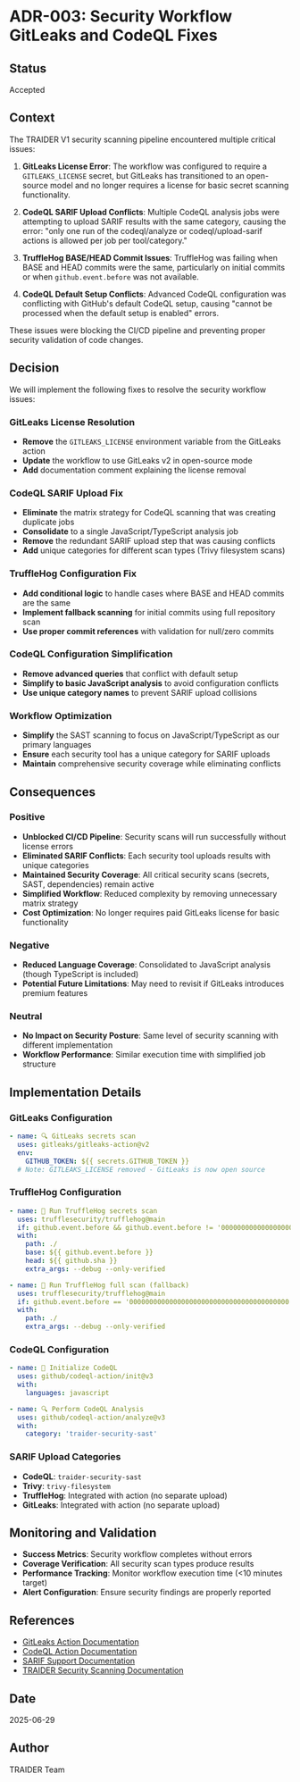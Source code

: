 # ADR-003: Security Workflow GitLeaks and CodeQL Fixes

## Status

Accepted

## Context

The TRAIDER V1 security scanning pipeline encountered multiple critical issues:

1. **GitLeaks License Error**: The workflow was configured to require a `GITLEAKS_LICENSE` secret, but GitLeaks has transitioned to an open-source model and no longer requires a license for basic secret scanning functionality.

2. **CodeQL SARIF Upload Conflicts**: Multiple CodeQL analysis jobs were attempting to upload SARIF results with the same category, causing the error: "only one run of the codeql/analyze or codeql/upload-sarif actions is allowed per job per tool/category."

3. **TruffleHog BASE/HEAD Commit Issues**: TruffleHog was failing when BASE and HEAD commits were the same, particularly on initial commits or when `github.event.before` was not available.

4. **CodeQL Default Setup Conflicts**: Advanced CodeQL configuration was conflicting with GitHub's default CodeQL setup, causing "cannot be processed when the default setup is enabled" errors.

These issues were blocking the CI/CD pipeline and preventing proper security validation of code changes.

## Decision

We will implement the following fixes to resolve the security workflow issues:

### GitLeaks License Resolution

- **Remove** the `GITLEAKS_LICENSE` environment variable from the GitLeaks action
- **Update** the workflow to use GitLeaks v2 in open-source mode
- **Add** documentation comment explaining the license removal

### CodeQL SARIF Upload Fix

- **Eliminate** the matrix strategy for CodeQL scanning that was creating duplicate jobs
- **Consolidate** to a single JavaScript/TypeScript analysis job
- **Remove** the redundant SARIF upload step that was causing conflicts
- **Add** unique categories for different scan types (Trivy filesystem scans)

### TruffleHog Configuration Fix
- **Add conditional logic** to handle cases where BASE and HEAD commits are the same
- **Implement fallback scanning** for initial commits using full repository scan
- **Use proper commit references** with validation for null/zero commits

### CodeQL Configuration Simplification
- **Remove advanced queries** that conflict with default setup
- **Simplify to basic JavaScript analysis** to avoid configuration conflicts
- **Use unique category names** to prevent SARIF upload collisions

### Workflow Optimization
- **Simplify** the SAST scanning to focus on JavaScript/TypeScript as our primary languages
- **Ensure** each security tool has a unique category for SARIF uploads
- **Maintain** comprehensive security coverage while eliminating conflicts

## Consequences

### Positive

- **Unblocked CI/CD Pipeline**: Security scans will run successfully without license errors
- **Eliminated SARIF Conflicts**: Each security tool uploads results with unique categories
- **Maintained Security Coverage**: All critical security scans (secrets, SAST, dependencies) remain active
- **Simplified Workflow**: Reduced complexity by removing unnecessary matrix strategy
- **Cost Optimization**: No longer requires paid GitLeaks license for basic functionality

### Negative

- **Reduced Language Coverage**: Consolidated to JavaScript analysis (though TypeScript is included)
- **Potential Future Limitations**: May need to revisit if GitLeaks introduces premium features

### Neutral

- **No Impact on Security Posture**: Same level of security scanning with different implementation
- **Workflow Performance**: Similar execution time with simplified job structure

## Implementation Details

### GitLeaks Configuration

```yaml
- name: 🔍 GitLeaks secrets scan
  uses: gitleaks/gitleaks-action@v2
  env:
    GITHUB_TOKEN: ${{ secrets.GITHUB_TOKEN }}
  # Note: GITLEAKS_LICENSE removed - GitLeaks is now open source
```

### TruffleHog Configuration
```yaml
- name: 🔐 Run TruffleHog secrets scan
  uses: trufflesecurity/trufflehog@main
  if: github.event.before && github.event.before != '0000000000000000000000000000000000000000'
  with:
    path: ./
    base: ${{ github.event.before }}
    head: ${{ github.sha }}
    extra_args: --debug --only-verified

- name: 🔐 Run TruffleHog full scan (fallback)
  uses: trufflesecurity/trufflehog@main
  if: github.event.before == '0000000000000000000000000000000000000000' || !github.event.before
  with:
    path: ./
    extra_args: --debug --only-verified
```

### CodeQL Configuration
```yaml
- name: 🔧 Initialize CodeQL
  uses: github/codeql-action/init@v3
  with:
    languages: javascript

- name: 🔍 Perform CodeQL Analysis
  uses: github/codeql-action/analyze@v3
  with:
    category: 'traider-security-sast'
```

### SARIF Upload Categories
- **CodeQL**: `traider-security-sast`
- **Trivy**: `trivy-filesystem`
- **TruffleHog**: Integrated with action (no separate upload)
- **GitLeaks**: Integrated with action (no separate upload)

## Monitoring and Validation

- **Success Metrics**: Security workflow completes without errors
- **Coverage Verification**: All security scan types produce results
- **Performance Tracking**: Monitor workflow execution time (<10 minutes target)
- **Alert Configuration**: Ensure security findings are properly reported

## References

- [GitLeaks Action Documentation](https://github.com/gitleaks/gitleaks-action)
- [CodeQL Action Documentation](https://github.com/github/codeql-action)
- [SARIF Support Documentation](https://docs.github.com/en/code-security/code-scanning/integrating-with-code-scanning/sarif-support-for-code-scanning)
- [TRAIDER Security Scanning Documentation](../security/security-scanning.md)

## Date

2025-06-29

## Author

TRAIDER Team
